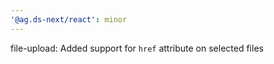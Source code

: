 ```yaml
---
'@ag.ds-next/react': minor
---
```


file-upload: Added support for `href` attribute on selected files
